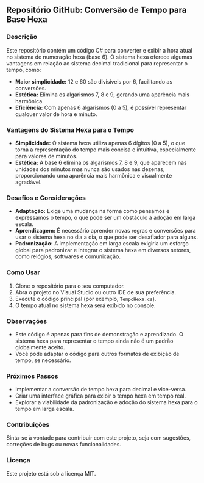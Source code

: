 ## Repositório GitHub: Conversão de Tempo para Base Hexa

### Descrição

Este repositório contém um código C# para converter e exibir a hora atual no sistema de numeração hexa (base 6). O sistema hexa oferece algumas vantagens em relação ao sistema decimal tradicional para representar o tempo, como:

* **Maior simplicidade:** 12 e 60 são divisíveis por 6, facilitando as conversões.
* **Estética:** Elimina os algarismos 7, 8 e 9, gerando uma aparência mais harmônica.
* **Eficiência:** Com apenas 6 algarismos (0 a 5), é possível representar qualquer valor de hora e minuto.

### Vantagens do Sistema Hexa para o Tempo

* **Simplicidade:** O sistema hexa utiliza apenas 6 dígitos (0 a 5), o que torna a representação do tempo mais concisa e intuitiva, especialmente para valores de minutos.
* **Estética:** A base 6 elimina os algarismos 7, 8 e 9, que aparecem nas unidades dos minutos mas nunca são usados nas dezenas, proporcionando uma aparência mais harmônica e visualmente agradável.

### Desafios e Considerações

* **Adaptação:** Exige uma mudança na forma como pensamos e expressamos o tempo, o que pode ser um obstáculo à adoção em larga escala.
* **Aprendizagem:** É necessário aprender novas regras e conversões para usar o sistema hexa no dia a dia, o que pode ser desafiador para alguns.
* **Padronização:** A implementação em larga escala exigiria um esforço global para padronizar e integrar o sistema hexa em diversos setores, como relógios, softwares e comunicação.

### Como Usar

1. Clone o repositório para o seu computador.
2. Abra o projeto no Visual Studio ou outro IDE de sua preferência.
3. Execute o código principal (por exemplo, `TempoHexa.cs`).
4. O tempo atual no sistema hexa será exibido no console.

### Observações

* Este código é apenas para fins de demonstração e aprendizado. O sistema hexa para representar o tempo ainda não é um padrão globalmente aceito.
* Você pode adaptar o código para outros formatos de exibição de tempo, se necessário.

### Próximos Passos

* Implementar a conversão de tempo hexa para decimal e vice-versa.
* Criar uma interface gráfica para exibir o tempo hexa em tempo real.
* Explorar a viabilidade da padronização e adoção do sistema hexa para o tempo em larga escala.

### Contribuições

Sinta-se à vontade para contribuir com este projeto, seja com sugestões, correções de bugs ou novas funcionalidades.

### Licença

Este projeto está sob a licença MIT.
